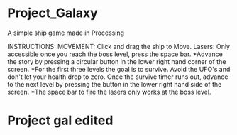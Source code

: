 Project_Galaxy
==============

A simple ship game made in Processing

INSTRUCTIONS:
    MOVEMENT: Click and drag the ship to Move.           Lasers: Only accessible once you reach the boss level, press the space bar.
*Advance the story by pressing a circular button in the lower right hand corner of the screen.
*For the first three levels the goal is to survive. Avoid the UFO's and don't let your health
drop to zero. Once the survive timer runs out, advance to the next level by pressing the button in the
lower right hand side of the screen.
*The space bar to fire the lasers only works at the boss level.
# Project gal edited
